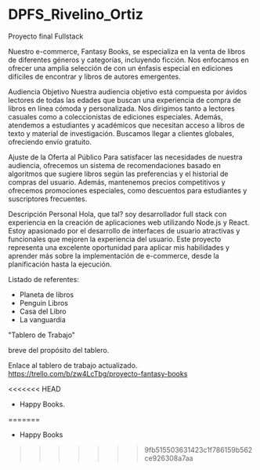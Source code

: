 # DPFS_Rivelino_Ortiz
Proyecto final Fullstack

Nuestro e-commerce, Fantasy Books, se especializa en la venta de libros de diferentes géneros y categorías, incluyendo ficción. Nos enfocamos en ofrecer una amplia
selección de con un énfasis especial en ediciones difíciles de encontrar y libros de autores emergentes.

Audiencia Objetivo Nuestra audiencia objetivo está compuesta por ávidos lectores de todas las edades que buscan una experiencia de compra de libros en línea cómoda y personalizada. 
Nos dirigimos tanto a lectores casuales como a coleccionistas de ediciones especiales. Además, atendemos a estudiantes y académicos que necesitan acceso a libros de texto y material 
de investigación. Buscamos llegar a clientes globales, ofreciendo envío gratuito.

Ajuste de la Oferta al Público Para satisfacer las necesidades de nuestra audiencia, ofrecemos un sistema de recomendaciones basado en algoritmos que sugiere libros según 
las preferencias y el historial de compras del usuario. Además, mantenemos precios competitivos y ofrecemos promociones especiales, como descuentos para estudiantes y suscriptores frecuentes.

Descripción Personal Hola, que tal? soy desarrollador full stack con experiencia en la creación de aplicaciones web utilizando Node.js y React. 
Estoy apasionado por el desarrollo de interfaces de usuario atractivas y funcionales que mejoren la experiencia del usuario. Este proyecto representa 
una excelente oportunidad para aplicar mis habilidades y aprender más sobre la implementación de e-commerce, desde la planificación hasta la ejecución.

Listado de referentes:
- Planeta de libros
- Penguin Libros
- Casa del Libro
- La vanguardia

"Tablero de Trabajo"

breve del propósito del tablero.

Enlace al tablero de trabajo actualizado.
https://trello.com/b/zw4LcTbg/proyecto-fantasy-books

<<<<<<< HEAD
- Happy Books.


=======
- Happy Books
>>>>>>> 9fb515503631423c1f786159b562ce926308a7aa

